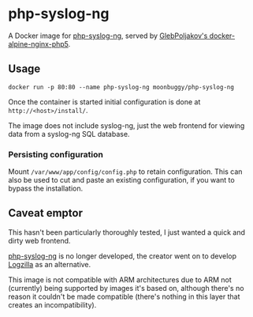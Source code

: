 # php-syslog-ng

A Docker image for [php-syslog-ng][OpenAai/php-syslog-ng], served by [GlebPoljakov's docker-alpine-nginx-php5][docker-alpine-nginx-php5].

## Usage

``docker run -p 80:80 --name php-syslog-ng moonbuggy/php-syslog-ng``

Once the container is started initial configuration is done at ``http://<host>/install/``.

The image does not include syslog-ng, just the web frontend for viewing data from a syslog-ng SQL database.

### Persisting configuration

Mount ``/var/www/app/config/config.php`` to retain configuration. This can also be used to cut and paste an existing configuration, if you want to bypass the installation.

## Caveat emptor

This hasn't been particularly thoroughly tested, I just wanted a quick and dirty web frontend. 

[php-syslog-ng][OpenAai/php-syslog-ng] is no longer developed, the creator went on to develop [Logzilla][logzilla] as an alternative.

This image is not compatible with ARM architectures due to ARM not (currently) being supported by images it's based on, although there's no reason it couldn't be made compatible (there's nothing in this layer that creates an incompatibility).

[OpenAai/php-syslog-ng]: https://github.com/OpenAai/php-syslog-ng
[docker-alpine-nginx-php5]: https://github.com/GlebPoljakov/docker-alpine-nginx-php5
[logzilla]: https://www.logzilla.net/

